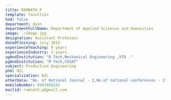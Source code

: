 ```yaml
---
title: RAMNATH P
template: faculties
hod: false
department: dash
departmentFullName: Department of Applied Sciences and Humanities
image: ./image.jpg
designation: Assistant Professor
dateOfJoining: July 2015
experienceTeaching: 9 years
experienceIndustry: 3 years
ugAndInstitution: "B Tech,Mechanical Engineering ,VTU ."
pgAndInstitution: "M Tech,CUSAT"
subject: Production Engineering
phd: NIL
specialization: NIL
otherData: "No. of National Journal - 2,No.of national conferences - 2"
mobileNumber: 9447600241
mailid: ramnath.p@gmail.com
---
```

